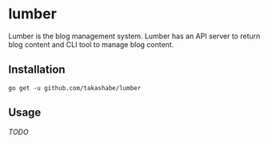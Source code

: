 # lumber

Lumber is the blog management system. Lumber has an API server to return blog content and CLI tool to manage blog content.

## Installation

```
go get -u github.com/takashabe/lumber
```

## Usage

_TODO_
